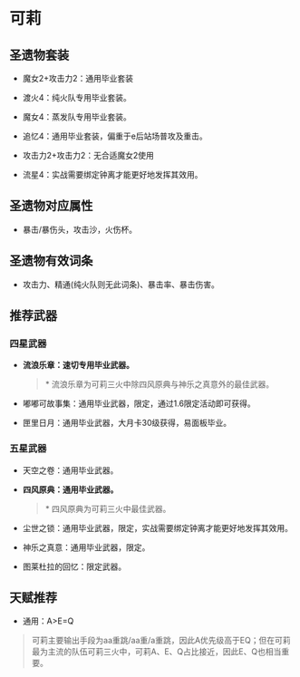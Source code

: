 # 可莉

## 圣遗物套装  

- 魔女2+攻击力2：通用毕业套装  

- 渡火4：纯火队专用毕业套装。  

- 魔女4：蒸发队专用毕业套装。  

- 追忆4：通用毕业套装，偏重于e后站场普攻及重击。  

- 攻击力2+攻击力2：无合适魔女2使用  

- 流星4：实战需要绑定钟离才能更好地发挥其效用。  

## 圣遗物对应属性  

- 暴击/暴伤头，攻击沙，火伤杯。  

## 圣遗物有效词条  

- 攻击力、精通(纯火队则无此词条)、暴击率、暴击伤害。  

## 推荐武器  

### 四星武器  

- **流浪乐章：速切专用毕业武器。**  

  > \* 流浪乐章为可莉三火中除四风原典与神乐之真意外的最佳武器。  

- 嘟嘟可故事集：通用毕业武器，限定，通过1.6限定活动即可获得。  

- 匣里日月：通用毕业武器，大月卡30级获得，易面板毕业。  

### 五星武器  

- 天空之卷：通用毕业武器。  

- **四风原典：通用毕业武器。**  

  > \* 四风原典为可莉三火中最佳武器。  

- 尘世之锁：通用毕业武器，限定，实战需要绑定钟离才能更好地发挥其效用。  

- 神乐之真意：通用毕业武器，限定。  

- 图莱杜拉的回忆：限定武器。

## 天赋推荐  

- 通用：A>E=Q  

> 可莉主要输出手段为aa重跳/aa重/a重跳，因此A优先级高于EQ；但在可莉最为主流的队伍可莉三火中，可莉A、E、Q占比接近，因此E、Q也相当重要。  
